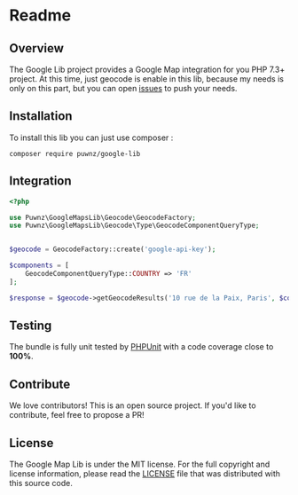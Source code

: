 # Readme

## Overview

The Google Lib project provides a Google Map integration for you PHP 7.3+ project. At this time, just geocode is enable in this lib, because my needs is only on this part, but you can open [issues](/issues) to push your needs.

## Installation

To install this lib you can just use composer :

```
composer require puwnz/google-lib
```

## Integration

```php
<?php

use Puwnz\GoogleMapsLib\Geocode\GeocodeFactory;
use Puwnz\GoogleMapsLib\Geocode\Type\GeocodeComponentQueryType;


$geocode = GeocodeFactory::create('google-api-key');

$components = [
    GeocodeComponentQueryType::COUNTRY => 'FR'
];

$response = $geocode->getGeocodeResults('10 rue de la Paix, Paris', $components);
```

## Testing

The bundle is fully unit tested by [PHPUnit](http://www.phpunit.de/) with a code coverage close to **100%**.

## Contribute

We love contributors! This is an open source project. If you'd like to contribute, feel free to propose a PR!

## License

The Google Map Lib is under the MIT license. For the full copyright and license information, please read the
[LICENSE](/LICENSE) file that was distributed with this source code.

